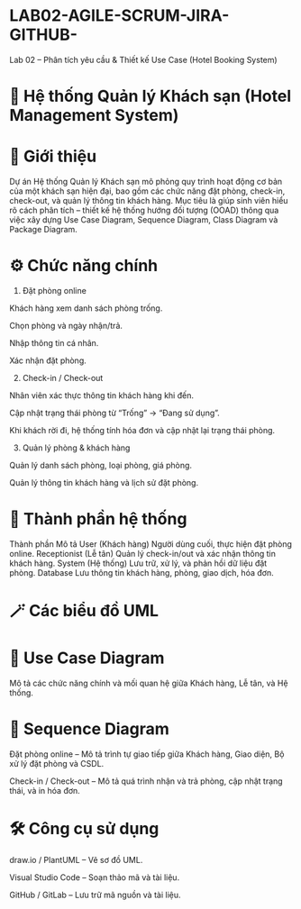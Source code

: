 # LAB02-AGILE-SCRUM-JIRA-GITHUB-
Lab 02 – Phân tích yêu cầu &amp; Thiết kế Use Case (Hotel Booking System)
# 🏨 Hệ thống Quản lý Khách sạn (Hotel Management System)
# 📖 Giới thiệu

Dự án Hệ thống Quản lý Khách sạn mô phỏng quy trình hoạt động cơ bản của một khách sạn hiện đại, bao gồm các chức năng đặt phòng, check-in, check-out, và quản lý thông tin khách hàng.
Mục tiêu là giúp sinh viên hiểu rõ cách phân tích – thiết kế hệ thống hướng đối tượng (OOAD) thông qua việc xây dựng Use Case Diagram, Sequence Diagram, Class Diagram và Package Diagram.

# ⚙️ Chức năng chính
1. Đặt phòng online

Khách hàng xem danh sách phòng trống.

Chọn phòng và ngày nhận/trả.

Nhập thông tin cá nhân.

Xác nhận đặt phòng.

2. Check-in / Check-out

Nhân viên xác thực thông tin khách hàng khi đến.

Cập nhật trạng thái phòng từ “Trống” → “Đang sử dụng”.

Khi khách rời đi, hệ thống tính hóa đơn và cập nhật lại trạng thái phòng.

3. Quản lý phòng & khách hàng

Quản lý danh sách phòng, loại phòng, giá phòng.

Quản lý thông tin khách hàng và lịch sử đặt phòng.

# 🧩 Thành phần hệ thống
Thành phần	Mô tả
User (Khách hàng)	Người dùng cuối, thực hiện đặt phòng online.
Receptionist (Lễ tân)	Quản lý check-in/out và xác nhận thông tin khách hàng.
System (Hệ thống)	Lưu trữ, xử lý, và phản hồi dữ liệu đặt phòng.
Database	Lưu thông tin khách hàng, phòng, giao dịch, hóa đơn.
# 🪄 Các biểu đồ UML
# 🧍 Use Case Diagram

Mô tả các chức năng chính và mối quan hệ giữa Khách hàng, Lễ tân, và Hệ thống.

# 🔄 Sequence Diagram

Đặt phòng online – Mô tả trình tự giao tiếp giữa Khách hàng, Giao diện, Bộ xử lý đặt phòng và CSDL.

Check-in / Check-out – Mô tả quá trình nhận và trả phòng, cập nhật trạng thái, và in hóa đơn.

# 🛠️ Công cụ sử dụng

draw.io / PlantUML – Vẽ sơ đồ UML.

Visual Studio Code – Soạn thảo mã và tài liệu.

GitHub / GitLab – Lưu trữ mã nguồn và tài liệu.
